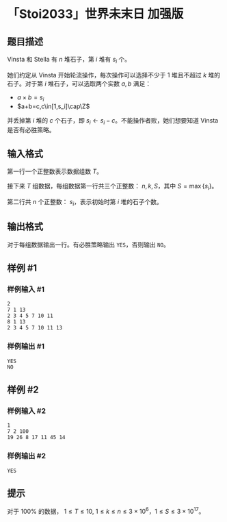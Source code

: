 # 「Stoi2033」世界未末日 加强版

## 题目描述

Vinsta 和 Stella 有 $n$ 堆石子，第 $i$ 堆有 $s_i$ 个。

她们约定从 Vinsta 开始轮流操作，每次操作可以选择不少于 $1$ 堆且不超过 $k$ 堆的石子。对于第 $i$ 堆石子，可以选取两个实数 $a,b$ 满足：

- $a \times b=s_i$
- $a+b=c,c\in[1,s_i]\cap\Z$

并丢掉第 $i$ 堆的 $c$ 个石子，即 $s_i\leftarrow s_i-c$。不能操作者败，她们想要知道 Vinsta 是否有必胜策略。

## 输入格式

第一行一个正整数表示数据组数 $T$。

接下来 $T$ 组数据，每组数据第一行共三个正整数： $n,k,S$，其中 $S=\max\{s_i\}$。

第二行共 $n$ 个正整数： $s_i$，表示初始时第 $i$ 堆的石子个数。

## 输出格式

对于每组数据输出一行。有必胜策略输出 `YES`，否则输出 `NO`。

## 样例 #1

### 样例输入 #1
```
2
7 1 13
2 3 4 5 7 10 11
8 1 13
2 3 4 5 7 10 11 13
```

### 样例输出 #1

```
YES
NO
```

## 样例 #2

### 样例输入 #2
```
1
7 2 100
19 26 8 17 11 45 14
```

### 样例输出 #2

```
YES
```

## 提示

对于 $100\%$ 的数据， $1 \le T \le 10$, $1 \le k \le n \le 3 \times 10^6$，$1 \le S \le 3 \times 10^{17}$。
